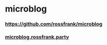 # microblog
### https://github.com/rossfrank/microblog
### [microblog.rossfrank.party](http://microblog.rossfrank.party)

